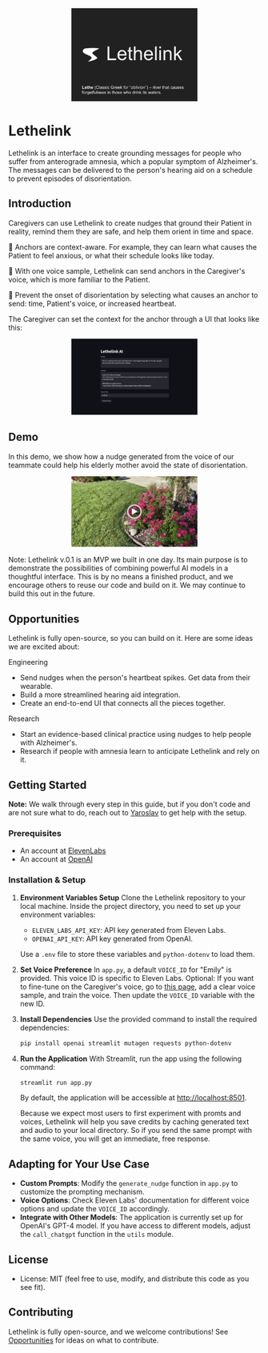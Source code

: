 <div align="center">
 <img src="public/logo_with_footnote.png" alt="alt text" width="50%" />
</div>

# Lethelink

Lethelink is an interface to create grounding messages for people who suffer from anterograde amnesia, which a popular symptom of Alzheimer's. The messages can be delivered to the person's hearing aid on a schedule to prevent episodes of disorientation.

## Introduction

Caregivers can use Lethelink to create nudges that ground their Patient in reality, remind them they are safe, and help them orient in time and space. 

🌿 Anchors are context-aware. For example, they can learn what causes the Patient to feel anxious, or what their schedule looks like today.

🌿 With one voice sample, Lethelink can send anchors in the Caregiver's voice, which is more familiar to the Patient.

🌿 Prevent the onset of disorientation by selecting what causes an anchor to send: time, Patient's voice, or increased heartbeat.

The Caregiver can set the context for the anchor through a UI that looks like this:

<div align="center">
 <img src="public/ui.png" alt="alt text" width="50%" />
</div>

## Demo
 
In this demo, we show how a nudge generated from the voice of our teammate could help his elderly mother avoid the state of disorientation. 

<div align="center">
    <a href="https://youtu.be/kUsAV1t3ieg">
        <img src="public/demo.png" alt="Video thumbnail" width="50%" />
    </a>
</div>

Note: Lethelink v.0.1 is an MVP we built in one day. Its main purpose is to demonstrate the possibilities of combining powerful AI models in a thoughtful interface. This is by no means a finished product, and we encourage others to reuse our code and build on it. We may continue to build this out in the future.

## Opportunities

Lethelink is fully open-source, so you can build on it. Here are some ideas we are excited about:

Engineering
- Send nudges when the person's heartbeat spikes. Get data from their wearable.
- Build a more streamlined hearing aid integration.
- Create an end-to-end UI that connects all the pieces together.

Research
- Start an evidence-based clinical practice using nudges to help people with Alzheimer's.
- Research if people with amnesia learn to anticipate Lethelink and rely on it.

## Getting Started

**Note:** We walk through every step in this guide, but if you don't code and are not sure what to do, reach out to [Yaroslav](https://twitter.com/TheSlavant) to get help with the setup.

### Prerequisites

- An account at [ElevenLabs](https://elevenlabs.io/)
- An account at [OpenAI](https://platform.openai.com/overview)

### Installation & Setup

1. **Environment Variables Setup**
   Clone the Lethelink repository to your local machine. Inside the project directory, you need to set up your environment variables:

   - `ELEVEN_LABS_API_KEY`: API key generated from Eleven Labs.
   - `OPENAI_API_KEY`: API key generated from OpenAI.

   Use a `.env` file to store these variables and `python-dotenv` to load them.

2. **Set Voice Preference**
   In `app.py`, a default `VOICE_ID` for "Emily" is provided. This voice ID is specific to Eleven Labs. 
   Optional: If you want to fine-tune on the Caregiver's voice, go to [this page](https://elevenlabs.io/voice-lab), add a clear voice sample, and train the voice. Then update the `VOICE_ID` variable with the new ID.

3. **Install Dependencies**
   Use the provided command to install the required dependencies:
   ```bash
   pip install openai streamlit mutagen requests python-dotenv
   ```

4. **Run the Application**
   With Streamlit, run the app using the following command:
   ```bash
   streamlit run app.py
   ```

   By default, the application will be accessible at [http://localhost:8501](http://localhost:8501). 

   Because we expect most users to first experiment with promts and voices, Lethelink will help you save credits by caching generated text and audio to your local directory. So if you send the same prompt with the same voice, you will get an immediate, free response.

## Adapting for Your Use Case

- **Custom Prompts**: Modify the `generate_nudge` function in `app.py` to customize the prompting mechanism.
- **Voice Options**: Check Eleven Labs' documentation for different voice options and update the `VOICE_ID` accordingly.
- **Integrate with Other Models**: The application is currently set up for OpenAI's GPT-4 model. If you have access to different models, adjust the `call_chatgpt` function in the `utils` module.

## License

- License: MIT (feel free to use, modify, and distribute this code as you see fit).

## Contributing

Lethelink is fully open-source, and we welcome contributions! See [Opportunities](#opportunities) for ideas on what to contribute.

